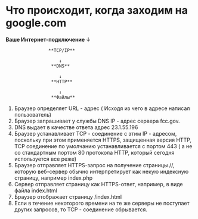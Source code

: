 # Что происходит, когда заходим на  google.com

**Ваше Интернет-подключение**
                        ↓

                    **TCP/IP**

                        ↓
                     **DNS**

                        ↓
                     **HTTP**

                        ↓
                     **Файлы**

1. Браузер определяет URL - адрес ( Исходя из чего в адресе написал пользователь)
2. Браузер запрашивает у службы DNS IP - адрес сервера fcc.gov.
3. DNS выдает в качестве ответа адрес 23.1.55.196
4. Браузер устанавливает TCP - соединение с этим IP - адресом, поскольку при этом применяется HTTPS, защищенная версия HTTP, TCP соединение по умолчанию устанавливается с портом 443 ( а не со стандартным портом 80 протокола HTTP, который сегодня используется все реже)
5. Браузер отправляет HTTPS-запрос на получение страницы //, которую веб-сервер обычно интерпретирует как некую индексную страницу, например index.php
6. Сервер отправляет страницу как HTTPS-ответ, например, в виде файла index.html
7. Браузер отображает страницу /index.html
8. Если в течение некоторого времени на те же серверы не поступает других запросов, то TCP - соединение обрывается.